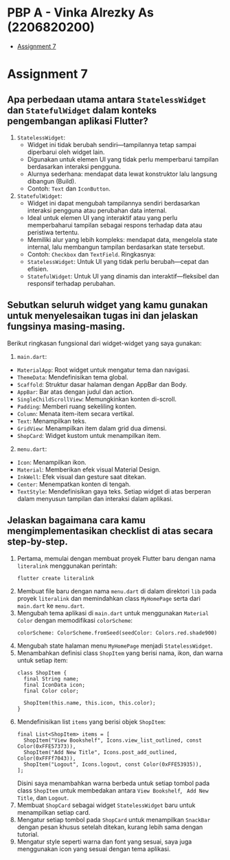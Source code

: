 # PBP A - Vinka Alrezky As (2206820200)

- [Assignment 7](#assignment-7)


# Assignment 7

## Apa perbedaan utama antara `StatelessWidget` dan `StatefulWidget` dalam konteks pengembangan aplikasi Flutter?
1. `StatelessWidget`:
   - Widget ini tidak berubah sendiri—tampilannya tetap sampai diperbarui oleh widget lain.
   - Digunakan untuk elemen UI yang tidak perlu memperbarui tampilan berdasarkan interaksi pengguna.
   - Alurnya sederhana: mendapat data lewat konstruktor lalu langsung dibangun (Build).
   - Contoh: `Text` dan `IconButton`.
2. `StatefulWidget`:
   - Widget ini dapat mengubah tampilannya sendiri berdasarkan interaksi pengguna atau perubahan data internal.
   - Ideal untuk elemen UI yang interaktif atau yang perlu memperbaharui tampilan sebagai respons terhadap data atau peristiwa tertentu.
   - Memiliki alur yang lebih kompleks: mendapat data, mengelola state internal, lalu membangun tampilan berdasarkan state tersebut.
   - Contoh: `Checkbox` dan `TextField`.
Ringkasnya:
   - `StatelessWidget`: Untuk UI yang tidak perlu berubah—cepat dan efisien.
   - `StatefulWidget`: Untuk UI yang dinamis dan interaktif—fleksibel dan responsif terhadap perubahan.

## Sebutkan seluruh widget yang kamu gunakan untuk menyelesaikan tugas ini dan jelaskan fungsinya masing-masing.
Berikut ringkasan fungsional dari widget-widget yang saya gunakan:
1. `main.dart`:
  - `MaterialApp`: Root widget untuk mengatur tema dan navigasi.
  - `ThemeData`: Mendefinisikan tema global.
  - `Scaffold`: Struktur dasar halaman dengan AppBar dan Body.
  - `AppBar`: Bar atas dengan judul dan action.
  - `SingleChildScrollView`: Memungkinkan konten di-scroll.
  - `Padding`: Memberi ruang sekeliling konten.
  - `Column`: Menata item-item secara vertikal.
  - `Text`: Menampilkan teks.
  - `GridView`: Menampilkan item dalam grid dua dimensi.
  - `ShopCard`: Widget kustom untuk menampilkan item.
2. `menu.dart`:
  - `Icon`: Menampilkan ikon.
  - `Material`: Memberikan efek visual Material Design.
  - `InkWell`: Efek visual dan gesture saat ditekan.
  - `Center`: Menempatkan konten di tengah.
  - `TextStyle`: Mendefinisikan gaya teks.
Setiap widget di atas berperan dalam menyusun tampilan dan interaksi dalam aplikasi.


## Jelaskan bagaimana cara kamu mengimplementasikan checklist di atas secara step-by-step.
1. Pertama, memulai dengan membuat proyek Flutter baru dengan nama `literalink` menggunakan perintah:
    ```
    flutter create literalink
    ```
2. Membuat file baru dengan nama `menu.dart` di dalam direktori `lib` pada proyek `literalink` dan memindahkan class `MyHomePage` serta  dari `main.dart` ke `menu.dart`.
3. Mengubah tema aplikasi di `main.dart` untuk menggunakan `Material Color` dengan memodifikasi `colorScheme`:
    ```
    colorScheme: ColorScheme.fromSeed(seedColor: Colors.red.shade900)
    ```
4. Mengubah state halaman menu `MyHomePage` menjadi `StatelessWidget`.
5. Menambahkan definisi class `ShopItem` yang berisi nama, ikon, dan warna untuk setiap item:
    ```
    class ShopItem {
      final String name;
      final IconData icon;
      final Color color; 

      ShopItem(this.name, this.icon, this.color);
    }
    ```
6. Mendefinisikan list `items` yang berisi objek `ShopItem`:
    ```
    final List<ShopItem> items = [
      ShopItem("View Bookshelf", Icons.view_list_outlined, const Color(0xFFE57373)),
      ShopItem("Add New Title", Icons.post_add_outlined, Color(0xFFFf7043)),
      ShopItem("Logout", Icons.logout, const Color(0xFFE53935)),
    ];
    ```
   Disini saya menambahkan warna berbeda untuk setiap tombol pada class `ShopItem` untuk membedakan antara `View Bookshelf`, ` Add New Title`, dan `Logout`.
7. Membuat `ShopCard` sebagai widget `StatelessWidget` baru untuk menampilkan setiap card.
8. Mengatur setiap tombol pada `ShopCard` untuk menampilkan `SnackBar` dengan pesan khusus setelah ditekan, kurang lebih sama dengan tutorial.
9. Mengatur style seperti warna dan font yang sesuai, saya juga menggunakan icon yang sesuai dengan tema aplikasi.

